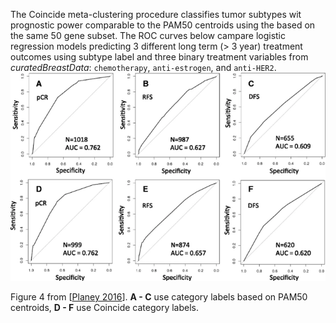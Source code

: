 The Coincide meta-clustering procedure classifies tumor subtypes wit prognostic power comparable to the PAM50 centroids using the based on the same 50 gene subset.  The ROC curves below campare logistic regression models predicting 3 different long term (> 3 year) treatment outcomes using subtype label and three binary treatment variables from _curatedBreastData_:  `chemotherapy`, `anti-estrogen`, and `anti-HER2`.
![pam50 vs coincide](../plots/coincideFig4.gif)  
  
Figure 4 from [[Planey 2016](https://www.ncbi.nlm.nih.gov/pubmed/26961683)].  **A - C** use category labels based on PAM50 centroids, **D - F** use Coincide category labels.
